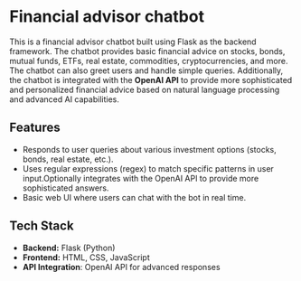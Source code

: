 <h1> Financial advisor chatbot </h1>
<p> This is a financial advisor chatbot built using Flask as the backend framework. 
  The chatbot provides basic financial advice on stocks, bonds, mutual funds, ETFs, real estate, commodities, cryptocurrencies, and more.
  The chatbot can also greet users and handle simple queries.
  Additionally, the chatbot is integrated with the 
  <strong>OpenAI API</strong> 
  to provide more sophisticated and personalized financial advice based on natural language processing and advanced AI capabilities.
</p>
 <h2>Features</h2>
 <p>
    <ul>
        <li>Responds to user queries about various investment options (stocks, bonds, real estate, etc.).</li>
        <li>Uses regular expressions (regex) to match specific patterns in user input.</l
        <li>Optionally integrates with the OpenAI API to provide more sophisticated answers.</li>
        <li>Basic web UI where users can chat with the bot in real time.</li>
    </ul>
 </p>
 <h2>Tech Stack</h2>
    <ul>
        <li><strong>Backend:</strong> Flask (Python)</li>
        <li><strong>Frontend:</strong> HTML, CSS, JavaScript</li>
        <li><strong>API Integration</strong>: OpenAI API for advanced responses</li>
    </ul>

    

